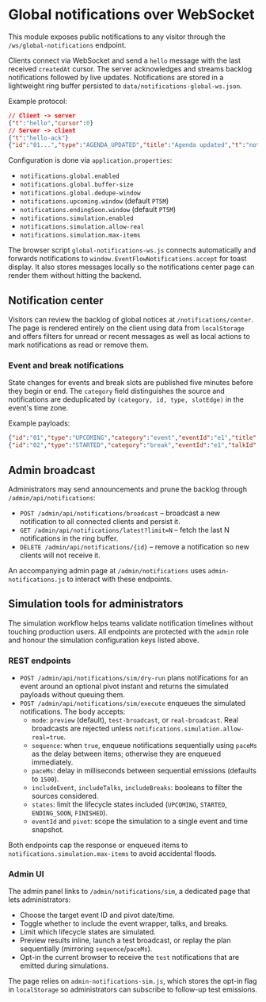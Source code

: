 # Global notifications over WebSocket

This module exposes public notifications to any visitor through the `/ws/global-notifications` endpoint.

Clients connect via WebSocket and send a `hello` message with the last received `createdAt` cursor. The server acknowledges and streams backlog notifications followed by live updates. Notifications are stored in a lightweight ring buffer persisted to `data/notifications-global-ws.json`.

Example protocol:

```json
// Client -> server
{"t":"hello","cursor":0}
// Server -> client
{"t":"hello-ack"}
{"id":"01...","type":"AGENDA_UPDATED","title":"Agenda updated","t":"notif"}
```

Configuration is done via `application.properties`:

- `notifications.global.enabled`
- `notifications.global.buffer-size`
- `notifications.global.dedupe-window`
- `notifications.upcoming.window` (default `PT5M`)
- `notifications.endingSoon.window` (default `PT5M`)
- `notifications.simulation.enabled`
- `notifications.simulation.allow-real`
- `notifications.simulation.max-items`

The browser script `global-notifications-ws.js` connects automatically and forwards notifications to `window.EventFlowNotifications.accept` for toast display. It also stores messages locally so the notifications center page can render them without hitting the backend.

## Notification center

Visitors can review the backlog of global notices at `/notifications/center`. The page is rendered entirely on the client using data from `localStorage` and offers filters for unread or recent messages as well as local actions to mark notifications as read or remove them.

### Event and break notifications

State changes for events and break slots are published five minutes before they begin or end. The `category` field distinguishes the source and notifications are deduplicated by `(category, id, type, slotEdge)` in the event's time zone.

Example payloads:

```json
{"id":"01","type":"UPCOMING","category":"event","eventId":"e1","title":"Event starting soon","message":"Conference keynote"}
{"id":"02","type":"STARTED","category":"break","eventId":"e1","talkId":"b1","title":"Break in progress","message":"Coffee break"}
```

## Admin broadcast

Administrators may send announcements and prune the backlog through `/admin/api/notifications`:

* `POST /admin/api/notifications/broadcast` – broadcast a new notification to all connected clients and persist it.
* `GET /admin/api/notifications/latest?limit=N` – fetch the last N notifications in the ring buffer.
* `DELETE /admin/api/notifications/{id}` – remove a notification so new clients will not receive it.

An accompanying admin page at `/admin/notifications` uses `admin-notifications.js` to interact with these endpoints.

## Simulation tools for administrators

The simulation workflow helps teams validate notification timelines without touching production users. All endpoints are protected with the `admin` role and honour the simulation configuration keys listed above.

### REST endpoints

* `POST /admin/api/notifications/sim/dry-run` plans notifications for an event around an optional pivot instant and returns the simulated payloads without queuing them.
* `POST /admin/api/notifications/sim/execute` enqueues the simulated notifications. The body accepts:
  - `mode`: `preview` (default), `test-broadcast`, or `real-broadcast`. Real broadcasts are rejected unless `notifications.simulation.allow-real=true`.
  - `sequence`: when `true`, enqueue notifications sequentially using `paceMs` as the delay between items; otherwise they are enqueued immediately.
  - `paceMs`: delay in milliseconds between sequential emissions (defaults to `1500`).
  - `includeEvent`, `includeTalks`, `includeBreaks`: booleans to filter the sources considered.
  - `states`: limit the lifecycle states included (`UPCOMING`, `STARTED`, `ENDING_SOON`, `FINISHED`).
  - `eventId` and `pivot`: scope the simulation to a single event and time snapshot.

Both endpoints cap the response or enqueued items to `notifications.simulation.max-items` to avoid accidental floods.

### Admin UI

The admin panel links to `/admin/notifications/sim`, a dedicated page that lets administrators:

- Choose the target event ID and pivot date/time.
- Toggle whether to include the event wrapper, talks, and breaks.
- Limit which lifecycle states are simulated.
- Preview results inline, launch a test broadcast, or replay the plan sequentially (mirroring `sequence`/`paceMs`).
- Opt-in the current browser to receive the `test` notifications that are emitted during simulations.

The page relies on `admin-notifications-sim.js`, which stores the opt-in flag in `localStorage` so administrators can subscribe to follow-up test emissions.
